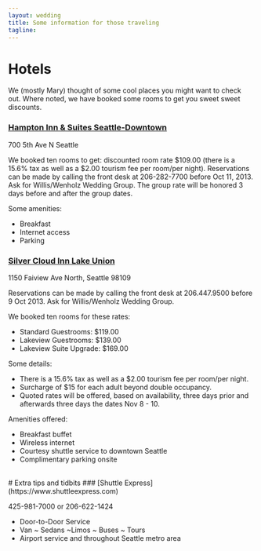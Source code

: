 ```yaml
---
layout: wedding
title: Some information for those traveling
tagline:
---
```


# Hotels
We (mostly Mary) thought of some cool places you might want to check out. Where
noted, we have booked some rooms to get you sweet sweet discounts.

### [Hampton Inn & Suites Seattle-Downtown](http://hamptoninn3.hilton.com)
700 5th Ave N Seattle

We booked ten rooms to get: discounted room rate $109.00 (there is a 15.6% tax
as well as a $2.00 tourism fee per room/per night). Reservations can be made
by calling the front desk at 206-282-7700 before Oct 11, 2013. Ask for
Willis/Wenholz Wedding Group. The group rate will be honored 3 days before and
after the group dates.

Some amenities:
* Breakfast
* Internet access
* Parking


### [Silver Cloud Inn Lake Union](http://www.silvercloud.com)
1150 Faiview Ave North, Seattle 98109

Reservations can be made by calling the front desk at 206.447.9500 before 9 Oct 2013.
Ask for Willis/Wenholz Wedding Group.

We booked ten rooms for these rates:
* Standard Guestrooms: $119.00
* Lakeview Guestrooms: $139.00
* Lakeview Suite Upgrade: $169.00

Some details:
* There is a 15.6% tax as well as a $2.00 tourism fee per room/per night.
* Surcharge of $15 for each adult beyond double occupancy.
* Quoted rates will be offered, based on availability, three days prior and
    afterwards three days the dates Nov 8 - 10.

Amenities offered:
* Breakfast buffet
* Wireless internet
* Courtesy shuttle service to downtown Seattle
* Complimentary parking onsite

</br>
# Extra tips and tidbits
### [Shuttle Express](https://www.shuttleexpress.com)

425-981-7000 or 206-622-1424

* Door-to-Door Service
* Van ~ Sedans ~Limos ~ Buses ~ Tours
* Airport service and throughout Seattle metro area

